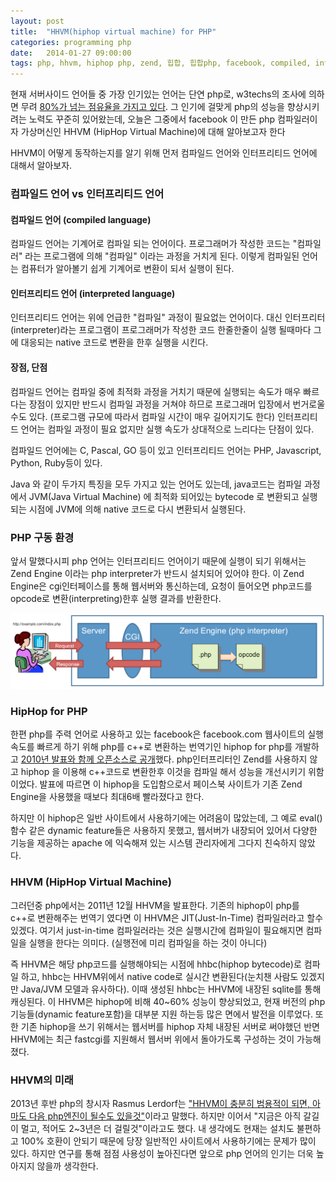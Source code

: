 ```yaml
---
layout: post
title:  "HHVM(hiphop virtual machine) for PHP"
categories: programming php
date:   2014-01-27 09:00:00
tags: php, hhvm, hiphop php, zend, 힙합, 힙합php, facebook, compiled, interpreted, 컴파일드, 인터프리티드, 컴파일드언어, 인터프리티드언어, 컴파일러, 인터프리터, 젠드엔진
---
```


현재 서버사이드 언어들 중 가장 인기있는 언어는 단연 php로, w3techs의 조사에 의하면 무려 [80%가 넘는 점유율을 가지고 있다][서버사이드 언어 점유율]. 그 인기에 걸맞게 php의 성능을 향상시키려는 노력도 꾸준히 있어왔는데, 오늘은 그중에서 facebook 이 만든 php 컴파일러이자 가상머신인 HHVM (HipHop Virtual Machine)에 대해 알아보고자 한다

HHVM이 어떻게 동작하는지를 알기 위해 먼저 컴파일드 언어와 인터프리티드 언어에 대해서 알아보자.

### 컴파일드 언어 vs 인터프리티드 언어

#### 컴파일드 언어 (compiled language)
컴파일드 언어는 기계어로 컴파일 되는 언어이다. 프로그래머가 작성한 코드는 "컴파일러" 라는 프로그램에 의해 "컴파일" 이라는 과정을 거치게 된다. 이렇게 컴파일된 언어는 컴퓨터가 알아볼기 쉽게 기계어로 변환이 되서 실행이 된다.

#### 인터프리티드 언어 (interpreted language)
인터프리티드 언어는 위에 언급한 "컴파일" 과정이 필요없는 언어이다. 대신 인터프리터(interpreter)라는 프로그램이 프로그래머가 작성한 코드 한줄한줄이 실행 될때마다 그에 대응되는 native 코드로 변환을 한후 실행을 시킨다.

#### 장점, 단점
컴파일드 언어는 컴파일 중에 최적화 과정을 거치기 때문에 실행되는 속도가 매우 빠르다는 장점이 있지만 반드시 컴파일 과정을 거쳐야 하므로 프로그래머 입장에서 번거로울수도 있다. (프로그램 규모에 따라서 컴파일 시간이 매우 길어지기도 한다) 인터프리티드 언어는 컴파일 과정이 필요 없지만 실행 속도가 상대적으로 느리다는 단점이 있다.

컴파일드 언어에는 C, Pascal, GO 등이 있고 인터프리티드 언어는 PHP, Javascript, Python, Ruby등이 있다.

Java 와 같이 두가지 특징을 모두 가지고 있는 언어도 있는데, java코드는 컴파일 과정에서 JVM(Java Virtual Machine) 에 최적화 되어있는 bytecode 로 변환되고 실행되는 시점에 JVM에 의해 native 코드로 다시 변환되서 실행된다.

### PHP 구동 환경

앞서 말했다시피 php 언어는 인터프리티드 언어이기 때문에 실행이 되기 위해서는 Zend Engine 이라는 php interpreter가 반드시 설치되어 있어야 한다. 이 Zend Engine은 cgi인터페이스를 통해 웹서버와 통신하는데, 요청이 들어오면 php코드를 opcode로 변환(interpreting)한후 실행 결과를 반환한다.

![php 구동 환경]

### HipHop for PHP
한편 php를 주력 언어로 사용하고 있는 facebook은 facebook.com 웹사이트의 실행속도를 빠르게 하기 위해 php를 c++로 변환하는 번역기인 hiphop for php를 개발하고 [2010년 발표와 함께 오픈소스로 공개][hiphop for php 발표 한글 번역]했다. php인터프리터인 Zend를 사용하지 않고 hiphop 을 이용해 c++코드로 변환한후 이것을 컴파일 해서 성능을 개선시키기 위함이었다. 발표에 따르면 이 hiphop을 도입함으로서 페이스북 사이트가 기존 Zend Engine을 사용했을 때보다 최대6배 빨라졌다고 한다. 

하지만 이 hiphop은 일반 사이트에서 사용하기에는 어려움이 많았는데, 그 예로 eval() 함수 같은 dynamic feature들은 사용하지 못했고, 웹서버가 내장되어 있어서 다양한 기능을 제공하는 apache 에 익숙해져 있는 시스템 관리자에게 그다지 친숙하지 않았다.

### HHVM (HipHop Virtual Machine)
그러던중 php에서는 2011년 12월 HHVM을 발표한다. 기존의 hiphop이 php를 c++로 변환해주는 번역기 였다면 이 HHVM은 JIT(Just-In-Time) 컴파일러라고 할수 있겠다. 여기서 just-in-time 컴파일러라는 것은 실행시간에 컴파일이 필요해지면 컴파일을 실행을 한다는 의미다. (실행전에 미리 컴파일을 하는 것이 아니다)

즉 HHVM은 해당 php코드를 실행해야되는 시점에 hhbc(hiphop bytecode)로 컴파일 하고, hhbc는 HHVM위에서 native code로 실시간 변환된다(눈치챈 사람도 있겠지만 Java/JVM 모델과 유사하다). 이때 생성된 hhbc는 HHVM에 내장된 sqlite를 통해 캐싱된다. 이 HHVM은 hiphop에 비해 40~60% 성능이 향상되었고, 현재 버전의 php 기능들(dynamic feature포함)을 대부분 지원 하는등 많은 면에서 발전을 이루었다. 또한 기존 hiphop을 쓰기 위해서는 웹서버를 hiphop 자체 내장된 서버로 써야했던 반면 HHVM에는 최근 fastcgi를 지원해서 웹서버 위에서 돌아가도록 구성하는 것이 가능해졌다.

### HHVM의 미래
2013년 후반 php의 창시자 Rasmus Lerdorf는 ["HHVM이 충분히 범용적이 되면, 아마도 다음 php엔진이 될수도 있을것"][Rasmus 발언]이라고 말했다. 하지만 이어서 "지금은 아직 갈길이 멀고, 적어도 2~3년은 더 걸릴것"이라고도 했다. 내 생각에도 현재는 설치도 불편하고 100% 호환이 안되기 때문에 당장 일반적인 사이트에서 사용하기에는 문제가 많이 있다. 하지만 연구를 통해 점점 사용성이 높아진다면 앞으로 php 언어의 인기는 더욱 높아지지 않을까 생각한다.


[서버사이드 언어 점유율]: http://w3techs.com/technologies/overview/programming_language/all
[hiphop for php 발표 한글 번역]: http://enzine.tistory.com/580
[Rasmus 발언]:    http://www.infoworld.com/t/php-web/believe-the-hype-php-founder-backs-facebooks-hiphop-technology-231012
[php 구동 환경]:    /assets/uploads/php-env.png


